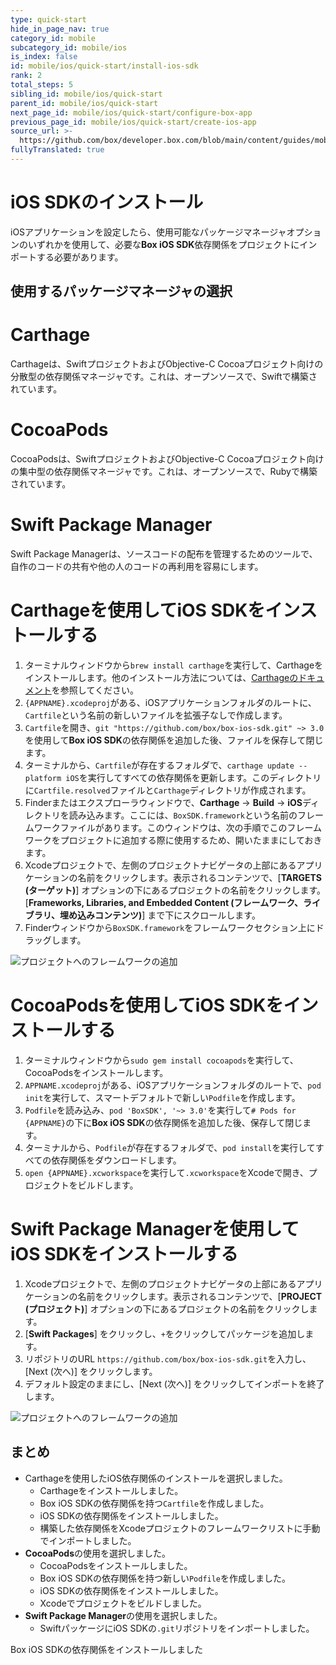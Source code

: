 ```yaml
---
type: quick-start
hide_in_page_nav: true
category_id: mobile
subcategory_id: mobile/ios
is_index: false
id: mobile/ios/quick-start/install-ios-sdk
rank: 2
total_steps: 5
sibling_id: mobile/ios/quick-start
parent_id: mobile/ios/quick-start
next_page_id: mobile/ios/quick-start/configure-box-app
previous_page_id: mobile/ios/quick-start/create-ios-app
source_url: >-
  https://github.com/box/developer.box.com/blob/main/content/guides/mobile/ios/quick-start/2-install-ios-sdk.md
fullyTranslated: true
---
```

# iOS SDKのインストール

iOSアプリケーションを設定したら、使用可能なパッケージマネージャオプションのいずれかを使用して、必要な**Box iOS SDK**依存関係をプロジェクトにインポートする必要があります。

## 使用するパッケージマネージャの選択

<Grid columns="3">

<Choose option="ios.pm_type" value="carthage" color="blue">

# Carthage

Carthageは、SwiftプロジェクトおよびObjective-C Cocoaプロジェクト向けの分散型の依存関係マネージャです。これは、オープンソースで、Swiftで構築されています。

</Choose>

<Choose option="ios.pm_type" value="cocoapods" color="none">

# CocoaPods

CocoaPodsは、SwiftプロジェクトおよびObjective-C Cocoaプロジェクト向けの集中型の依存関係マネージャです。これは、オープンソースで、Rubyで構築されています。

</Choose>

<Choose option="ios.pm_type" value="swift" color="blue">

# Swift Package Manager

Swift Package Managerは、ソースコードの配布を管理するためのツールで、自作のコードの共有や他の人のコードの再利用を容易にします。

</Choose>

</Grid>

<Choice option="ios.pm_type" value="carthage" color="blue">

# Carthageを使用してiOS SDKをインストールする

1. ターミナルウィンドウから`brew install carthage`を実行して、Carthageをインストールします。他のインストール方法については、[Carthageのドキュメント][carthage-docs]を参照してください。
2. `{APPNAME}.xcodeproj`がある、iOSアプリケーションフォルダのルートに、`Cartfile`という名前の新しいファイルを拡張子なしで作成します。
3. `Cartfile`を開き、`git "https://github.com/box/box-ios-sdk.git" ~> 3.0`を使用して**Box iOS SDK**の依存関係を追加した後、ファイルを保存して閉じます。
4. ターミナルから、`Cartfile`が存在するフォルダで、`carthage update --platform iOS`を実行してすべての依存関係を更新します。このディレクトリに`Cartfile.resolved`ファイルと`Carthage`ディレクトリが作成されます。 
5. Finderまたはエクスプローラウィンドウで、**Carthage** -> **Build** -> **iOS**ディレクトリを読み込みます。ここには、`BoxSDK.framework`という名前のフレームワークファイルがあります。このウィンドウは、次の手順でこのフレームワークをプロジェクトに追加する際に使用するため、開いたままにしておきます。
6. Xcodeプロジェクトで、左側のプロジェクトナビゲータの上部にあるアプリケーションの名前をクリックします。表示されるコンテンツで、\[**TARGETS (ターゲット)**] オプションの下にあるプロジェクトの名前をクリックします。\[**Frameworks, Libraries, and Embedded Content (フレームワーク、ライブラリ、埋め込みコンテンツ)**] まで下にスクロールします。 
7. Finderウィンドウから`BoxSDK.framework`をフレームワークセクション上にドラッグします。

<ImageFrame center>

![プロジェクトへのフレームワークの追加](./framework-carthage-add.gif)

</ImageFrame>

</Choice>

<Choice option="ios.pm_type" value="cocoapods" color="blue">

# CocoaPodsを使用してiOS SDKをインストールする

1. ターミナルウィンドウから`sudo gem install cocoapods`を実行して、CocoaPodsをインストールします。
2. `APPNAME.xcodeproj`がある、iOSアプリケーションフォルダのルートで、`pod init`を実行して、スマートデフォルトで新しい`Podfile`を作成します。
3. `Podfile`を読み込み、`pod 'BoxSDK', '~> 3.0'`を実行して`# Pods for {APPNAME}`の下に**Box iOS SDK**の依存関係を追加した後、保存して閉じます。
4. ターミナルから、`Podfile`が存在するフォルダで、`pod install`を実行してすべての依存関係をダウンロードします。
5. `open {APPNAME}.xcworkspace`を実行して`.xcworkspace`をXcodeで開き、プロジェクトをビルドします。

</Choice>

<Choice option="ios.pm_type" value="swift" color="blue">

# Swift Package Managerを使用してiOS SDKをインストールする

1. Xcodeプロジェクトで、左側のプロジェクトナビゲータの上部にあるアプリケーションの名前をクリックします。表示されるコンテンツで、\[**PROJECT (プロジェクト)**] オプションの下にあるプロジェクトの名前をクリックします。
2. \[**Swift Packages**] をクリックし、`+`をクリックしてパッケージを追加します。
3. リポジトリのURL `https://github.com/box/box-ios-sdk.git`を入力し、\[Next (次へ)] をクリックします。
4. デフォルト設定のままにし、\[Next (次へ)] をクリックしてインポートを終了します。

<ImageFrame center>

![プロジェクトへのフレームワークの追加](./import-sdk-spm.gif)

</ImageFrame>

</Choice>

## まとめ

* Carthageを使用したiOS依存関係のインストールを選択しました。
  * Carthageをインストールしました。
  * Box iOS SDKの依存関係を持つ`Cartfile`を作成しました。
  * iOS SDKの依存関係をインストールしました。
  * 構築した依存関係をXcodeプロジェクトのフレームワークリストに手動でインポートしました。
* **CocoaPods**の使用を選択しました。
  * CocoaPodsをインストールしました。
  * Box iOS SDKの依存関係を持つ新しい`Podfile`を作成しました。
  * iOS SDKの依存関係をインストールしました。
  * Xcodeでプロジェクトをビルドしました。
* **Swift Package Manager**の使用を選択しました。
  * SwiftパッケージにiOS SDKの`.git`リポジトリをインポートしました。

<Observe option="ios.pm_type" value="carthage,cocoapods,swift">

<Next>

Box iOS SDKの依存関係をインストールしました

</Next>

</Observe>

[carthage-docs]: https://github.com/Carthage/Carthage#installing-carthage
